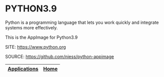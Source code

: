# PYTHON3.9

 Python is a programming language that lets you work quickly
 and integrate systems more effectively.
 
 This is the AppImage for Python3.9
 
 SITE: https://www.python.org

 SOURCE: https://github.com/niess/python-appimage

 | [Applications](https://portable-linux-apps.github.io/apps.html) | [Home](https://portable-linux-apps.github.io)
 | --- | --- |
